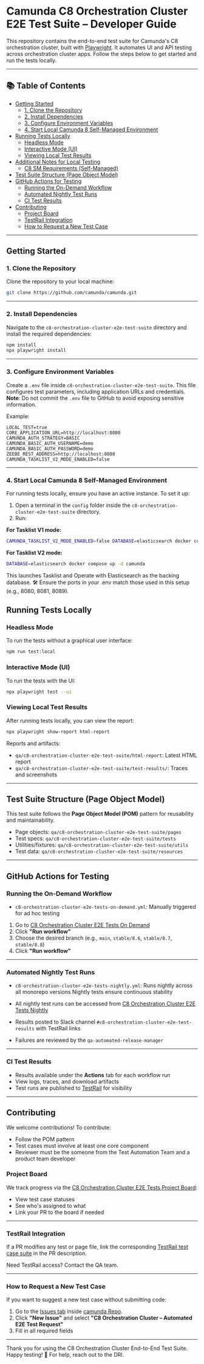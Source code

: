 # Camunda C8 Orchestration Cluster E2E Test Suite – Developer Guide

This repository contains the end-to-end test suite for Camunda's C8 orchestration cluster, built with [Playwright](https://playwright.dev/). It automates UI and API testing across orchestration cluster apps.
Follow the steps below to get started and run the tests locally.

---

## 📚 Table of Contents

- [Getting Started](#getting-started)
  - [1. Clone the Repository](#1-clone-the-repository)
  - [2. Install Dependencies](#2-install-dependencies)
  - [3. Configure Environment Variables](#3-configure-environment-variables)
  - [4. Start Local Camunda 8 Self-Managed Environment](#4-start-local-camunda-8-self-managed-environment)
- [Running Tests Locally](#running-tests-locally)
  - [Headless Mode](#headless-mode)
  - [Interactive Mode (UI)](#interactive-mode-ui)
  - [Viewing Local Test Results](#viewing-local-test-results)
- [Additional Notes for Local Testing](#additional-notes-for-local-testing)
  - [C8 SM Requirements (Self-Managed)](#c8-sm-requirements-self-managed)
- [Test Suite Structure (Page Object Model)](#test-suite-structure-page-object-model)
- [GitHub Actions for Testing](#github-actions-for-testing)
  - [Running the On-Demand Workflow](#running-the-on-demand-workflow)
  - [Automated Nightly Test Runs](#automated-nightly-test-runs)
  - [CI Test Results](#ci-test-results)
- [Contributing](#contributing)
  - [Project Board](#project-board)
  - [TestRail Integration](#testrail-integration)
  - [How to Request a New Test Case](#how-to-request-a-new-test-case)

---

## Getting Started

### 1. Clone the Repository

Clone the repository to your local machine:

```bash
git clone https://github.com/camunda/camunda.git
```

---

### 2. Install Dependencies

Navigate to the `c8-orchestration-cluster-e2e-test-suite` directory and install the required dependencies:

```bash
npm install
npx playwright install
```

---

### 3. Configure Environment Variables

Create a `.env` file inside `c8-orchestration-cluster-e2e-test-suite`.
This file configures test parameters, including application URLs and credentials.
**Note**: Do not commit the `.env` file to GitHub to avoid exposing sensitive information.

Example:

```env
LOCAL_TEST=true
CORE_APPLICATION_URL=http://localhost:8080
CAMUNDA_AUTH_STRATEGY=BASIC
CAMUNDA_BASIC_AUTH_USERNAME=demo
CAMUNDA_BASIC_AUTH_PASSWORD=demo
ZEEBE_REST_ADDRESS=http://localhost:8080
CAMUNDA_TASKLIST_V2_MODE_ENABLED=false
```

---

### 4. Start Local Camunda 8 Self-Managed Environment

For running tests locally, ensure you have an active instance. To set it up:

1. Open a terminal in the `config` folder inside the `c8-orchestration-cluster-e2e-test-suite` directory.
2. Run:

**For Tasklist V1 mode:**

```bash
CAMUNDA_TASKLIST_V2_MODE_ENABLED=false DATABASE=elasticsearch docker compose up -d camunda
```

**For Tasklist V2 mode:**

```bash
DATABASE=elasticsearch docker compose up -d camunda
```

This launches Tasklist and Operate with Elasticsearch as the backing database.
🛠️ Ensure the ports in your .env match those used in this setup (e.g., 8080, 8081, 8089).

## Running Tests Locally

### Headless Mode

To run the tests without a graphical user interface:

```bash
npm run test:local
```

### Interactive Mode (UI)

To run the tests with the UI:

```bash
npx playwright test --ui
```

### Viewing Local Test Results

After running tests locally, you can view the report:

```bash
npx playwright show-report html-report
```

Reports and artifacts:

- `qa/c8-orchestration-cluster-e2e-test-suite/html-report`: Latest HTML report
- `qa/c8-orchestration-cluster-e2e-test-suite/test-results/`: Traces and screenshots

---

## Test Suite Structure (Page Object Model)

This test suite follows the **Page Object Model (POM)** pattern for reusability and maintainability.

- Page objects: `qa/c8-orchestration-cluster-e2e-test-suite/pages`
- Test specs: `qa/c8-orchestration-cluster-e2e-test-suite/tests`
- Utilities/fixtures: `qa/c8-orchestration-cluster-e2e-test-suite/utils`
- Test data: `qa/c8-orchestration-cluster-e2e-test-suite/resources`

---

## GitHub Actions for Testing

### Running the On-Demand Workflow

- `c8-orchestration-cluster-e2e-tests-on-demand.yml`: Manually triggered for ad hoc testing

1. Go to [C8 Orchestration Cluster E2E Tests On Demand](https://github.com/camunda/camunda/actions/workflows/c8-orchestration-cluster-e2e-tests-on-demand.yml)
2. Click **"Run workflow"**
3. Choose the desired branch (e.g., `main`, `stable/8.6`, `stable/8.7`, `stable/8.8`)
4. Click **"Run workflow"**

---

### Automated Nightly Test Runs

- `c8-orchestration-cluster-e2e-tests-nightly.yml`: Runs nightly across all monorepo versions
  Nightly tests ensure continuous stability

- All nightly test runs can be accessed from [C8 Orchestration Cluster E2E Tests Nightly](https://github.com/camunda/camunda/actions/workflows/c8-orchestration-cluster-e2e-tests-nightly.yml)

- Results posted to Slack channel `#c8-orchestration-cluster-e2e-test-results` with TestRail links

- Failures are reviewed by the `qa-automated-release-manager`

---

### CI Test Results

- Results available under the **Actions** tab for each workflow run
- View logs, traces, and download artifacts
- Test runs are published to [TestRail](https://camunda.testrail.com/index.php?/runs/overview/33) for visibility

---

## Contributing

We welcome contributions! To contribute:

- Follow the POM pattern
- Test cases must involve at least one core component
- Reviewer must be the someone from the Test Automation Team and a product team developer

### Project Board

We track progress via the [C8 Orchestration Cluster E2E Tests Project Board](https://github.com/orgs/camunda/projects/178/views/1):

- View test case statuses
- See who's assigned to what
- Link your PR to the board if needed

---

### TestRail Integration

If a PR modifies any test or page file, link the corresponding [TestRail test case suite](https://camunda.testrail.com/index.php?/suites/view/17050) in the PR description.

Need TestRail access? Contact the QA team.

---

### How to Request a New Test Case

If you want to suggest a new test case without submitting code:

1. Go to the [Issues tab](https://github.com/camunda/camunda/issues) inside [camunda Repo](https://github.com/camunda/camunda).
2. Click **"New Issue"** and select **"C8 Orchestration Cluster – Automated E2E Test Request"**
3. Fill in all required fields

---

Thank you for using the C8 Orchestration Cluster End-to-End Test Suite.
Happy testing! 🚀 For help, reach out to the DRI.
